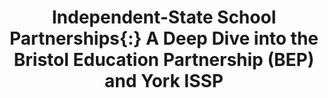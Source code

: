 ---
layout: default
title: Independent-State School Partnerships{:} A Deep Dive into the Bristol Education Partnership (BEP) and York ISSP
authors: Louis Hodge and Helen McGlade
year: 2025
institution: Education Policy Institute
address: London, UK
type: Research Report
url: https://epi.org.uk/wp-content/uploads/2025/04/EPI_ISSP-deep-dive_report_V3-1.pdf
---